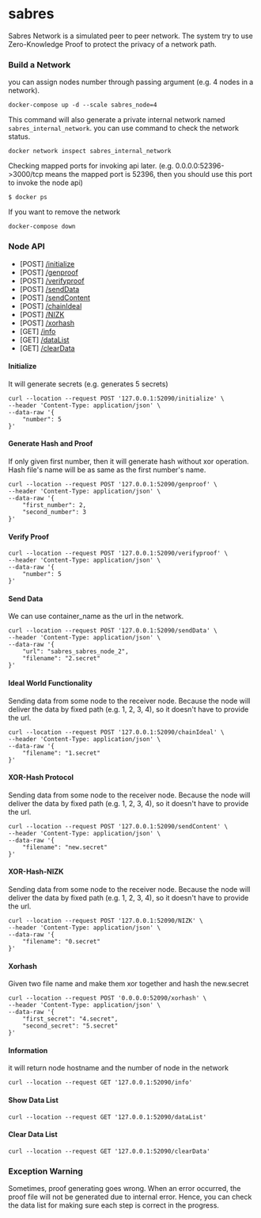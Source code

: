 # sabres

Sabres Network is a simulated peer to peer network. The system try to use Zero-Knowledge Proof to protect the privacy of a network path.

### Build a Network
you can assign nodes number through passing argument (e.g. 4 nodes in a network).
```
docker-compose up -d --scale sabres_node=4
```
This command will also generate a private internal network named `sabres_internal_network`. you can use command to check the network status.
```
docker network inspect sabres_internal_network
```
Checking mapped ports for invoking api later. (e.g. 0.0.0.0:52396->3000/tcp means the mapped port is 52396, then you should use this port to invoke the node api)
```
$ docker ps
```
If you want to remove the network
```
docker-compose down
```

### Node API
* \[POST\] [/initialize](#initialize)
* \[POST\] [/genproof](#generate-hash-and-proof)
* \[POST\] [/verifyproof](#verify-proof)
* \[POST\] [/sendData](#send-data)
* \[POST\] [/sendContent](#send-content)
* \[POST\] [/chainIdeal](#ideal)
* \[POST\] [/NIZK](#xor-hash-nizk)
* \[POST\] [/xorhash](#xorhash)
* \[GET\] [/info](#information)
* \[GET\] [/dataList](#show-data-list)
* \[GET\] [/clearData](#clear-data-list)
#### Initialize
It will generate secrets
(e.g. generates 5 secrets)
```
curl --location --request POST '127.0.0.1:52090/initialize' \
--header 'Content-Type: application/json' \
--data-raw '{
    "number": 5
}'
```
#### Generate Hash and Proof
If only given first number, then it will generate hash without xor operation.
Hash file's name will be as same as the first number's name.
```
curl --location --request POST '127.0.0.1:52090/genproof' \
--header 'Content-Type: application/json' \
--data-raw '{
    "first_number": 2,
    "second_number": 3
}'
```
#### Verify Proof
```
curl --location --request POST '127.0.0.1:52090/verifyproof' \
--header 'Content-Type: application/json' \
--data-raw '{
    "number": 5
}'
```
#### Send Data
We can use container_name as the url in the network.
```
curl --location --request POST '127.0.0.1:52090/sendData' \
--header 'Content-Type: application/json' \
--data-raw '{
    "url": "sabres_sabres_node_2",
    "filename": "2.secret"
}'
```
#### Ideal World Functionality
Sending data from some node to the receiver node.
Because the node will deliver the data by fixed path (e.g. 1, 2, 3, 4), so it doesn't have to provide the url.
```
curl --location --request POST '127.0.0.1:52090/chainIdeal' \
--header 'Content-Type: application/json' \
--data-raw '{
    "filename": "1.secret"
}'
```
#### XOR-Hash Protocol
Sending data from some node to the receiver node.
Because the node will deliver the data by fixed path (e.g. 1, 2, 3, 4), so it doesn't have to provide the url.
```
curl --location --request POST '127.0.0.1:52090/sendContent' \
--header 'Content-Type: application/json' \
--data-raw '{
    "filename": "new.secret"
}'
```
#### XOR-Hash-NIZK
Sending data from some node to the receiver node.
Because the node will deliver the data by fixed path (e.g. 1, 2, 3, 4), so it doesn't have to provide the url.
```
curl --location --request POST '127.0.0.1:52090/NIZK' \
--header 'Content-Type: application/json' \
--data-raw '{
    "filename": "0.secret"
}'
```
#### Xorhash
Given two file name and make them xor together and hash the new.secret
```
curl --location --request POST '0.0.0.0:52090/xorhash' \
--header 'Content-Type: application/json' \
--data-raw '{
    "first_secret": "4.secret",
    "second_secret": "5.secret"
}'
```
#### Information
it will return node hostname and the number of node in the network
```
curl --location --request GET '127.0.0.1:52090/info'
```
#### Show Data List
```
curl --location --request GET '127.0.0.1:52090/dataList'
```
#### Clear Data List
```
curl --location --request GET '127.0.0.1:52090/clearData'
```

### Exception Warning
Sometimes, proof generating goes wrong. When an error occurred, the proof file will not be generated due to internal error. Hence, you can check the data list for making sure each step is correct in the progress.